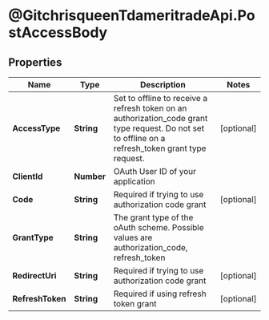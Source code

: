 # @GitchrisqueenTdameritradeApi.PostAccessBody

## Properties
Name | Type | Description | Notes
------------ | ------------- | ------------- | -------------
**AccessType** | **String** | Set to offline to receive a refresh token on an authorization_code grant type request. Do not set to offline on a refresh_token grant type request. | [optional] 
**ClientId** | **Number** | OAuth User ID of your application | 
**Code** | **String** | Required if trying to use authorization code grant | [optional] 
**GrantType** | **String** | The grant type of the oAuth scheme. Possible values are authorization_code, refresh_token | 
**RedirectUri** | **String** | Required if trying to use authorization code grant | [optional] 
**RefreshToken** | **String** | Required if using refresh token grant | [optional] 


